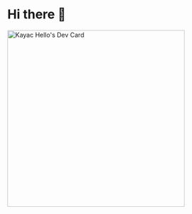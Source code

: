 # Hi there 👋

<a href="https://app.daily.dev/kayac"><img src="https://api.daily.dev/devcards/35f3ed59c5e646e8b109621cfba60cf0.png?r=zn7" width="400" alt="Kayac Hello's Dev Card"/></a>

<!--
**kayac-chang/kayac-chang** is a ✨ _special_ ✨ repository because its `README.md` (this file) appears on your GitHub profile.

Here are some ideas to get you started:

- 🔭 I’m currently working on ...
- 🌱 I’m currently learning ...
- 👯 I’m looking to collaborate on ...
- 🤔 I’m looking for help with ...
- 💬 Ask me about ...
- 📫 How to reach me: ...
- 😄 Pronouns: ...
- ⚡ Fun fact: ...
-->
